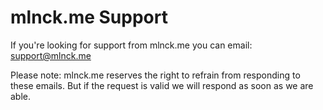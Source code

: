 # mlnck.me Support

If you're looking for support from mlnck.me you can email:
  [support@mlnck.me](mailto:support@mlnck.me)

Please note: mlnck.me reserves the right to refrain from responding to these emails. But if the request is valid we will respond as soon as we are able.

